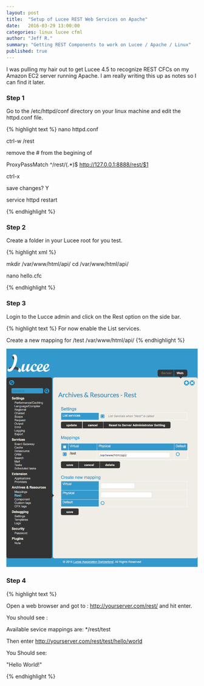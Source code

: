 ```yaml
---
layout: post
title:  "Setup of Lucee REST Web Services on Apache"
date:   2016-03-29 13:00:00
categories: linux lucee cfml
author: "Jeff R."
summary: "Getting REST Components to work on Lucee / Apache / Linux"
published: true
---
```


I was pulling my hair out to get Lucee 4.5 to recognize REST CFCs on my Amazon EC2 server running Apache.  I am really writing this up as notes so I can find it later.

### Step 1

Go to the /etc/httpd/conf directory on your linux machine and edit the httpd.conf file.

{% highlight  text %}
nano httpd.conf

ctrl-w /rest

remove the # from the begining of  

ProxyPassMatch ^/rest/(.*)$ http://127.0.0.1:8888/rest/$1 

ctrl-x

save changes? Y

service httpd restart

{% endhighlight %}

### Step 2

Create a folder in your Lucee root for you test.

{% highlight  xml %}

mkdir /var/www/html/api/
cd /var/www/html/api/

nano hello.cfc

<cfcomponent rest="true" restpath="/hello"> 
    <cffunction name="myHello" access="remote" returnType="String" httpMethod="get" restPath="/world">
        <cfset res="Hello World!">
        <cfreturn res>
    </cffunction>
</cfcomponent>

{% endhighlight %}

### Step 3

Login to the Lucce admin and click on the Rest option on the side bar.

{% highlight  text %}
For now enable the List services.

Create a new mapping for /test /var/www/html/api/
{% endhighlight %}

<img src="/images/lucee-rest/rest-admin.png" style="" alt="Lucee Rest Admin Setting" />

### Step 4

{% highlight  text %}

Open a web browser and got to : http://yourserver.com/rest/ and hit enter.

You should see :

Available sevice mappings are:
*/rest/test

Then enter http://yourserver.com/rest/test/hello/world

You Should see:

"Hello World!"

{% endhighlight %}

